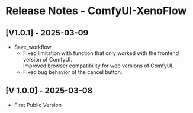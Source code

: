 # Release Notes - ComfyUI-XenoFlow

## [V1.0.1] - 2025-03-09
 - Save_workflow
      -  Fixed limitation with function that only worked with the frontend version of ComfyUI.  
         Improved browser compatibility for web versions of ComfyUI.
      -  Fixed bug behavior of the cancel button.

## [V 1.0.0] - 2025-03-08
   - First Public Version
